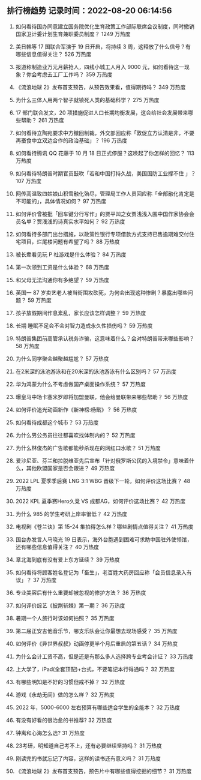 
## 排行榜趋势 记录时间：2022-08-20 06:14:56
  
  1. 如何看待国办同意建立国务院优化生育政策工作部际联席会议制度，同时撤销国家卫计委计划生育兼职委员制度？ 1249 万热度
    
  2. 美日韩等 17 国联合军演于 19 日开启，将持续 3 周，这释放了什么信号？有哪些信息值得关注？ 526 万热度
    
  3. 报道称制造业万元月薪抢人，四线小城工人月入 9000 元，如何看待这一现象？你会考虑去工厂工作吗？ 359 万热度
    
  4. 《流浪地球 2》发布首支预告，从预告效果看，值得期待吗？ 349 万热度
    
  5. 为什么三体人用两个智子就锁死人类的基础科学？ 275 万热度
    
  6. 17 部门联合发文，20 项措施促进人口长期均衡发展，这会给社会发展带来哪些帮助？ 261 万热度
    
  7. 如何看待立陶宛要求中方撤回制裁，外交部回应称「敦促立方认清是非，不要再蚕食中立双边合作的政治基础」？ 196 万热度
    
  8. 如何看待腾讯 QQ 花藤于 10 月 18 日正式停服？这唤起了你怎样的回忆？ 113 万热度
    
  9. 如何看待特朗普时期官员鼓吹「若和中国打持久战，美国国防工业撑不住 」？ 107 万热度
    
  10. 网传高温致四姑娘山积雪融化殆尽，管理局工作人员回应称「全部融化肯定是不可能的」，具体情况如何？ 97 万热度
    
  11. 如何评价曾被批「回车键分行写作」的贾平凹之女贾浅浅入围中国作家协会会员名单？贾浅浅的诗真实水平如何？ 92 万热度
    
  12. 如何看待多部门出台措施，以政策性银行专项借款方式支持已售逾期难交付住宅项目，烂尾楼问题有希望了吗？ 88 万热度
    
  13. 被长辈看见玩 P 社游戏是什么体验？ 84 万热度
    
  14. 第一次领到工资是什么体验？ 68 万热度
    
  15. 和父母无法沟通你有多绝望？ 59 万热度
    
  16. 英国一 87 岁卖艺老人被当街围攻砍死，为何会出现这种惨剧？暴露出哪些问题？ 59 万热度
    
  17. 孩子放假期间作息紊乱，家长应该怎样调整？ 59 万热度
    
  18. 长期 睡眠不足会不会对智力造成永久性损伤吗？ 59 万热度
    
  19. 特朗普集团前高管承认税务诈骗，这意味着什么？会对特朗普带来哪些影响？ 58 万热度
    
  20. 为什么同学聚会越聚越尴尬？ 57 万热度
    
  21. 在2米深的泳池游泳和在20米深的泳池游泳有什么区别吗？ 57 万热度
    
  22. 华为鸿蒙为什么不考虑做国产桌面操作系统？ 57 万热度
    
  23. 曝皇马中场卡塞米罗即将加盟曼联，他会给曼联带来哪些帮助？ 56 万热度
    
  24. 如何评价追光动画新作《新神榜:杨戬》？ 56 万热度
    
  25. 如何看待成都这个城市？ 53 万热度
    
  26. 为什么男公务员往往都喜欢找体制内的？ 52 万热度
    
  27. 为什么林俊杰的广告歌都能秒杀现在的网红口水歌？ 51 万热度
    
  28. 爱沙尼亚、芬兰和拉脱维亚先后宣布「针对俄罗斯公民的入境禁令」意味着什么，其他欧盟国家是否会跟进？ 49 万热度
    
  29. 2022 LPL 夏季季后赛 LNG 3:1 WBG 晋级下一轮，如何评价这场比赛？ 48 万热度
    
  30. 2022 KPL 夏季赛Hero久竞 VS 成都AG，如何评价这场比赛？ 42 万热度
    
  31. 为什么 985 的学生考研上岸率很低？ 42 万热度
    
  32. 电视剧《苍兰诀》第  15-24 集拍得怎么样？哪些剧情点值得关注？ 41 万热度
    
  33. 国台办发言人马晓光 19 日表示，海外台胞遇到困难可求助中国驻外使领馆，还有哪些信息值得关注？ 40 万热度
    
  34. 章北海到底有没有爱上东方延续？ 39 万热度
    
  35. 如何看待将顾客姓名登记为「畜生」，老百姓大药房回应称「会员信息录入有误」？ 37 万热度
    
  36. 专业美容后有什么重要却被忽视的修护方法？ 36 万热度
    
  37. 如何评价综艺《披荆斩棘》第一期？ 36 万热度
    
  38. 暑期一个人旅行时该如何拍照？ 35 万热度
    
  39. 第二届正安吉他音乐节，哪支乐队会让你最想去现场感受？ 35 万热度
    
  40. 如何评价《异世界叔叔》动画停更半个月后重启的第五话？ 34 万热度
    
  41. 为什么会计工资不高，但是还是有那么多人选择跨专业考会计证？ 33 万热度
    
  42. 上大学了，iPad(全套顶配)+台式，不要笔记本行得通吗？ 32 万热度
    
  43. 有哪些明知是不好的习惯但戒不掉？ 32 万热度
    
  44. 游戏《永劫无间》做的怎么样？ 32 万热度
    
  45. 2022 年，5000-6000 左右预算有哪些适合学生的全能本？ 32 万热度
    
  46. 有没有好看的很治愈的书推荐? 32 万热度
    
  47. 钟离和心海怎么选? 31 万热度
    
  48. 23考研，明知道自己考不上，还有必要继续坚持吗？ 31 万热度
    
  49. 刚读完的书就忘记了内容，这样的读书还有意义吗？ 31 万热度
    
  50. 《流浪地球 2》发布首支预告，预告片中有哪些值得挖掘的细节？ 31 万热度
    